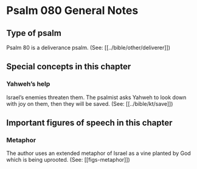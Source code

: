 # Psalm 080 General Notes
## Type of psalm

Psalm 80 is a deliverance psalm. (See: [[../bible/other/deliverer]])

## Special concepts in this chapter

### Yahweh’s help
Israel’s enemies threaten them. The psalmist asks Yahweh to look down with joy on them, then they will be saved. (See: [[../bible/kt/save]])

## Important figures of speech in this chapter

### Metaphor

The author uses an extended metaphor of Israel as a vine planted by God which is being uprooted. (See: [[figs-metaphor]])